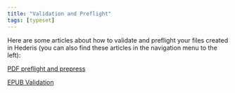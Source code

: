 ```yaml
---
title: "Validation and Preflight"
tags: [typeset]
---
```

 
<html><body><section data-type="chapter" class="hsecchapter" data-hederis-type="hsecchapter" id="intro-validation" data-pi-attrs="id: intro-validation; data-tags: typeset;" role="doc-chapter" data-tags="typeset" data-author-name=" " data-book-title=" " title="Validation and Preflight"><p class="hblkp" data-hederis-type="hblkp" id="pzasdQUkq">Here are some articles about how to validate and preflight your files created in Hederis (you can also find these articles in the navigation menu to the left): </p><p class="hblkp" data-hederis-type="hblkp" id="pMGhk3AuJ"><a href="{% link _docs/pdf-preflight.md %}" data-hederis-type="hspana" id="pWQtcuBwU"><span class="Hyperlink" data-hederis-type="hspnspan" id="pMptbr1aV">PDF preflight and prepress</span></a></p><p class="hblkp" data-hederis-type="hblkp" id="paNMktzRW"><a href="{% link _docs/epub-validation.md %}" data-hederis-type="hspana" id="pUAQQDqyK"><span class="Hyperlink" data-hederis-type="hspnspan" id="pGs1NNXgn">EPUB Validation</span></a></p></section></body></html>
